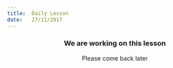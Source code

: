 ```yaml
---
title:  Daily Lesson
date:   27/11/2017
---
```


### <center>We are working on this lesson</center>
<center>Please come back later</center>